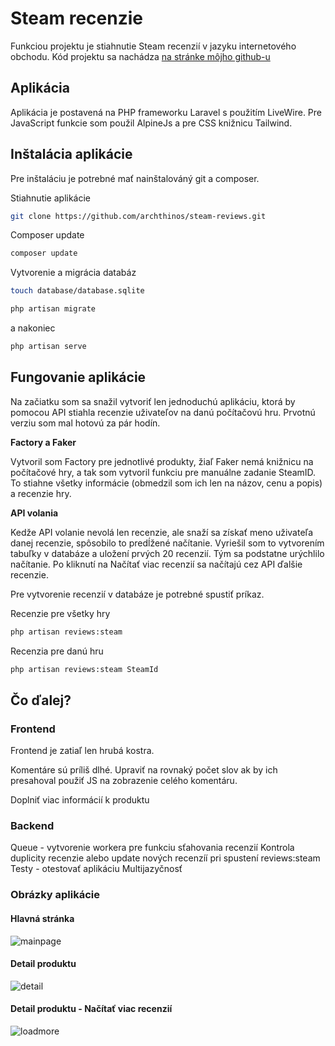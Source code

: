 # Steam recenzie

Funkciou projektu je stiahnutie Steam recenzií v jazyku internetového obchodu. 
Kód projektu sa nachádza [na stránke môjho github-u](https://github.com/archthinos/steam-reviews)

## Aplikácia
Aplikácia je postavená na PHP frameworku Laravel s použitím LiveWire. Pre JavaScript funkcie som
použil AlpineJs a pre CSS knižnicu Tailwind. 

## Inštalácia aplikácie
Pre inštaláciu je potrebné mať nainštalováný git a composer. 

Stiahnutie aplikácie

```bash
git clone https://github.com/archthinos/steam-reviews.git 
```

Composer update
```bash
composer update
```

Vytvorenie a migrácia databáz
```bash
touch database/database.sqlite 
```

```bash
php artisan migrate
```

a nakoniec 

```bash
php artisan serve
```

## Fungovanie aplikácie
Na začiatku som sa snažil vytvoriť len jednoduchú aplikáciu, ktorá by pomocou API stiahla recenzie uživateľov 
na danú počítačovú hru. Prvotnú verziu som mal hotovú za pár hodín. 

**Factory a Faker**

Vytvoril som Factory pre jednotlivé produkty, žiaľ Faker nemá knižnicu na počítačové hry, a tak som vytvoril funkciu 
pre manuálne zadanie SteamID. To stiahne všetky informácie (obmedzil som ich len na názov, cenu a popis) a recenzie hry.

**API volania**

Kedže API volanie nevolá len recenzie, ale snaží sa získať meno uživateľa danej recenzie, spôsobilo to predĺžené načítanie. Vyriešil som to vytvorením tabuľky v databáze a uložení prvých 20 recenzií. Tým sa podstatne urýchlilo
načítanie. Po kliknutí na Načítať viac recenzií sa načítajú cez API ďalšie recenzie. 

Pre vytvorenie recenzií v databáze je potrebné spustiť príkaz.

Recenzie pre všetky hry
```bash
php artisan reviews:steam
```

Recenzia pre danú hru
```bash
php artisan reviews:steam SteamId
```

## Čo ďalej? 
### Frontend 
Frontend je zatiaľ len hrubá kostra.

Komentáre sú príliš dlhé. Upraviť na rovnaký počet slov ak by ich presahoval použiť JS na zobrazenie celého komentáru. 

Doplniť viac informácií k produktu

### Backend
Queue - vytvorenie workera pre funkciu sťahovania recenzií
Kontrola duplicity recenzie alebo update nových recenzíí pri spustení reviews:steam
Testy - otestovať aplikáciu
Multijazyčnosť

### Obrázky aplikácie
#### Hlavná stránka
![mainpage](https://user-images.githubusercontent.com/27582579/119974958-971a4880-bfb5-11eb-8046-4e09a278954f.png)

#### Detail produktu
![detail](https://user-images.githubusercontent.com/27582579/119974953-9681b200-bfb5-11eb-842b-c360a059e1fe.png)

#### Detail produktu - Načítať viac recenzií
![loadmore](https://user-images.githubusercontent.com/27582579/119974951-95e91b80-bfb5-11eb-9651-5150d5722d8d.png)




